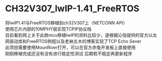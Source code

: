 # CH32V307_lwIP-1.41_FreeRTOS
将lwIP1.41与FreeRTOS移植到ch32V307上（NETCONN API）  
使用芯片内部的10MPHY层实现TCPIP协议栈    
目前看到网上关于此款mcu移植lwIP的资料比较少，遂根据沁恒提供的官方以太网驱动库和FreeRTOS例程以及老衲五木的博客实现了TCP Echo Sever   
此项目需要使用MounRiver打开，可以在官方赤兔开发板上直接使用    
刚刚移植完成还没有没有进行稳定性测试 后期若不稳定再更新程序
